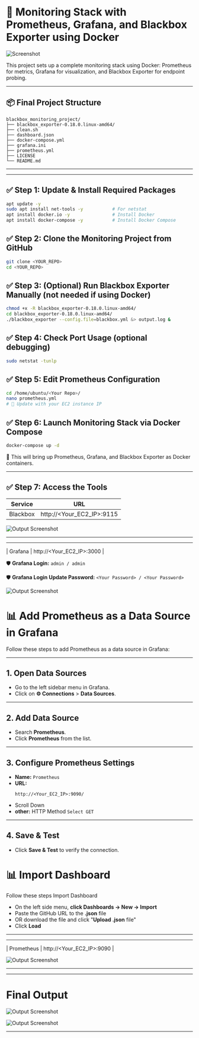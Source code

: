 
# 🚀 Monitoring Stack with Prometheus, Grafana, and Blackbox Exporter using Docker

![Screenshot](Monitoring.png)

This project sets up a complete monitoring stack using Docker: Prometheus for metrics, Grafana for visualization, and Blackbox Exporter for endpoint probing.

---

## 📦 Final Project Structure

```
blackbox_monitoring_project/
├── blackbox_exporter-0.18.0.linux-amd64/
├── clean.sh
├── dashboard.json
├── docker-compose.yml
├── grafana.ini
├── prometheus.yml
├── LICENSE
└── README.md
```

---

---

## ✅ Step 1: Update & Install Required Packages
```bash
apt update -y
sudo apt install net-tools -y           # For netstat
apt install docker.io -y                # Install Docker
apt install docker-compose -y           # Install Docker Compose
```

## ✅ Step 2: Clone the Monitoring Project from GitHub
```bash
git clone <YOUR_REPO>
cd <YOUR_REPO>
```

## ✅ Step 3: (Optional) Run Blackbox Exporter Manually (not needed if using Docker)
```bash
chmod +x -R blackbox_exporter-0.18.0.linux-amd64/
cd blackbox_exporter-0.18.0.linux-amd64/
./blackbox_exporter --config.file=blackbox.yml &> output.log &
```

## ✅ Step 4: Check Port Usage (optional debugging)
```bash
sudo netstat -tunlp
```

## ✅ Step 5: Edit Prometheus Configuration
```bash
cd /home/ubuntu/<Your Repo>/
nano prometheus.yml
# 🔧 Update with your EC2 instance IP
```

## ✅ Step 6: Launch Monitoring Stack via Docker Compose
```bash
docker-compose up -d
```
🔄 This will bring up Prometheus, Grafana, and Blackbox Exporter as Docker containers.

---
## ✅ Step 7: Access the Tools

| Service     | URL                        |
|-------------|----------------------------|
| Blackbox    | http://<Your_EC2_IP>:9115  |

![Output Screenshot](Black.png)

---

---

| Grafana     | http://<Your_EC2_IP>:3000  |

🛡 **Grafana Login:** `admin / admin`

🛡 **Grafana Login Update Password:** `<Your Password> / <Your Password>`

![Output Screenshot](Grafana.png)

# 📊 Add Prometheus as a Data Source in Grafana
 
Follow these steps to add Prometheus as a data source in Grafana:
 
---
 
## 1. Open Data Sources
 
- Go to the left sidebar menu in Grafana.
- Click on **⚙️ Connections** > **Data Sources**.
 
---
 
## 2. Add Data Source
 
- Search **Prometheus**.
- Click **Prometheus** from the list.
 
---
 
## 3. Configure Prometheus Settings
 
- **Name:** `Prometheus`
- **URL:**  
  ```
  http://<Your_EC2_IP>:9090/
  ```
- Scroll Down
- **other:** HTTP Method
  `Select GET`
 
---
 
## 4. Save & Test
 
- Click **Save & Test** to verify the connection.

# 📊 Import Dashboard

Follow these steps Import Dashboard

- On the left side menu, **click Dashboards → New → Import**
- Paste the GitHub URL to the **.json** file
- OR download the file and click "**Upload .json** file"
- Click **Load**

---

---

| Prometheus  | http://<Your_EC2_IP>:9090  |

![Output Screenshot](Prom.png)

---

---
# Final Output

![Output Screenshot](Final.png)

![Output Screenshot](Ou.png)

---

